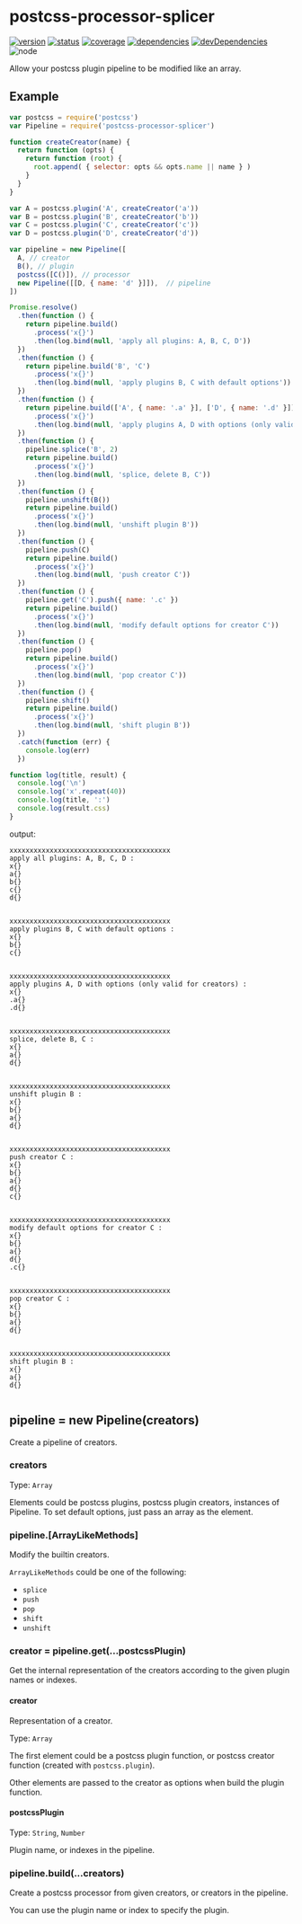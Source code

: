 # postcss-processor-splicer
[![version](https://img.shields.io/npm/v/postcss-processor-splicer.svg)](https://www.npmjs.org/package/postcss-processor-splicer)
[![status](https://travis-ci.org/reducejs/postcss-processor-splicer.svg?branch=master)](https://travis-ci.org/reducejs/postcss-processor-splicer)
[![coverage](https://img.shields.io/coveralls/reducejs/postcss-processor-splicer.svg)](https://coveralls.io/github/reducejs/postcss-processor-splicer)
[![dependencies](https://david-dm.org/reducejs/postcss-processor-splicer.svg)](https://david-dm.org/reducejs/postcss-processor-splicer)
[![devDependencies](https://david-dm.org/reducejs/postcss-processor-splicer/dev-status.svg)](https://david-dm.org/reducejs/postcss-processor-splicer#info=devDependencies)
![node](https://img.shields.io/node/v/postcss-processor-splicer.svg)

Allow your postcss plugin pipeline to be modified like an array.

## Example

```javascript
var postcss = require('postcss')
var Pipeline = require('postcss-processor-splicer')

function createCreator(name) {
  return function (opts) {
    return function (root) {
      root.append( { selector: opts && opts.name || name } )
    }
  }
}

var A = postcss.plugin('A', createCreator('a'))
var B = postcss.plugin('B', createCreator('b'))
var C = postcss.plugin('C', createCreator('c'))
var D = postcss.plugin('D', createCreator('d'))

var pipeline = new Pipeline([
  A, // creator
  B(), // plugin
  postcss([C()]), // processor
  new Pipeline([[D, { name: 'd' }]]),  // pipeline
])

Promise.resolve()
  .then(function () {
    return pipeline.build()
      .process('x{}')
      .then(log.bind(null, 'apply all plugins: A, B, C, D'))
  })
  .then(function () {
    return pipeline.build('B', 'C')
      .process('x{}')
      .then(log.bind(null, 'apply plugins B, C with default options'))
  })
  .then(function () {
    return pipeline.build(['A', { name: '.a' }], ['D', { name: '.d' }])
      .process('x{}')
      .then(log.bind(null, 'apply plugins A, D with options (only valid for creators)'))
  })
  .then(function () {
    pipeline.splice('B', 2)
    return pipeline.build()
      .process('x{}')
      .then(log.bind(null, 'splice, delete B, C'))
  })
  .then(function () {
    pipeline.unshift(B())
    return pipeline.build()
      .process('x{}')
      .then(log.bind(null, 'unshift plugin B'))
  })
  .then(function () {
    pipeline.push(C)
    return pipeline.build()
      .process('x{}')
      .then(log.bind(null, 'push creator C'))
  })
  .then(function () {
    pipeline.get('C').push({ name: '.c' })
    return pipeline.build()
      .process('x{}')
      .then(log.bind(null, 'modify default options for creator C'))
  })
  .then(function () {
    pipeline.pop()
    return pipeline.build()
      .process('x{}')
      .then(log.bind(null, 'pop creator C'))
  })
  .then(function () {
    pipeline.shift()
    return pipeline.build()
      .process('x{}')
      .then(log.bind(null, 'shift plugin B'))
  })
  .catch(function (err) {
    console.log(err)
  })

function log(title, result) {
  console.log('\n')
  console.log('x'.repeat(40))
  console.log(title, ':')
  console.log(result.css)
}


```

output:

```
xxxxxxxxxxxxxxxxxxxxxxxxxxxxxxxxxxxxxxxx
apply all plugins: A, B, C, D :
x{}
a{}
b{}
c{}
d{}


xxxxxxxxxxxxxxxxxxxxxxxxxxxxxxxxxxxxxxxx
apply plugins B, C with default options :
x{}
b{}
c{}


xxxxxxxxxxxxxxxxxxxxxxxxxxxxxxxxxxxxxxxx
apply plugins A, D with options (only valid for creators) :
x{}
.a{}
.d{}


xxxxxxxxxxxxxxxxxxxxxxxxxxxxxxxxxxxxxxxx
splice, delete B, C :
x{}
a{}
d{}


xxxxxxxxxxxxxxxxxxxxxxxxxxxxxxxxxxxxxxxx
unshift plugin B :
x{}
b{}
a{}
d{}


xxxxxxxxxxxxxxxxxxxxxxxxxxxxxxxxxxxxxxxx
push creator C :
x{}
b{}
a{}
d{}
c{}


xxxxxxxxxxxxxxxxxxxxxxxxxxxxxxxxxxxxxxxx
modify default options for creator C :
x{}
b{}
a{}
d{}
.c{}


xxxxxxxxxxxxxxxxxxxxxxxxxxxxxxxxxxxxxxxx
pop creator C :
x{}
b{}
a{}
d{}


xxxxxxxxxxxxxxxxxxxxxxxxxxxxxxxxxxxxxxxx
shift plugin B :
x{}
a{}
d{}


```

## pipeline = new Pipeline(creators)
Create a pipeline of creators.

### creators

Type: `Array`

Elements could be postcss plugins, postcss plugin creators, instances of Pipeline.
To set default options, just pass an array as the element.


### pipeline.[ArrayLikeMethods]
Modify the builtin creators.

`ArrayLikeMethods` could be one of the following:

* `splice`
* `push`
* `pop`
* `shift`
* `unshift`

### creator = pipeline.get(...postcssPlugin)
Get the internal representation of the creators according to the given plugin names or indexes.

#### creator
Representation of a creator.

Type: `Array`

The first element could be a postcss plugin function,
or postcss creator function (created with `postcss.plugin`).

Other elements are passed to the creator as options when build the plugin function.

#### postcssPlugin

Type: `String`, `Number`

Plugin name, or indexes in the pipeline.

### pipeline.build(...creators)

Create a postcss processor from given creators,
or creators in the pipeline.

You can use the plugin name or index to specify the plugin.
